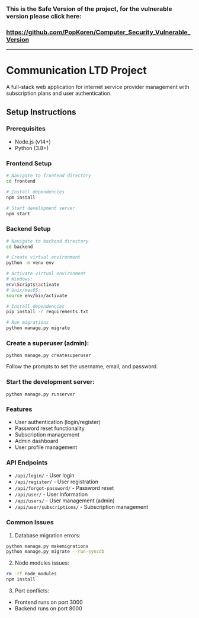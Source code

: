 ### This is the Safe Version of the project, for the vulnerable version please click here:
### https://github.com/PopKoren/Computer_Security_Vulnerable_Version
___

# Communication LTD Project

A full-stack web application for internet service provider management with subscription plans and user authentication.

## Setup Instructions

### Prerequisites
- Node.js (v14+)
- Python (3.8+)

### Frontend Setup
```bash
# Navigate to frontend directory
cd frontend

# Install dependencies
npm install

# Start development server
npm start
```

### Backend Setup
```bash
# Navigate to backend directory
cd backend

# Create virtual environment
python -m venv env

# Activate virtual environment
# Windows:
env\Scripts\activate
# Unix/macOS:
source env/bin/activate

# Install dependencies
pip install -r requirements.txt

# Run migrations
python manage.py migrate
```

### Create a superuser (admin):
```
python manage.py createsuperuser
```
Follow the prompts to set the username, email, and password.

### Start the development server:
```
python manage.py runserver
```

### Features
- User authentication (login/register)
- Password reset functionality
- Subscription management
- Admin dashboard
- User profile management

### API Endpoints
- `/api/login/` - User login
- `/api/register/` - User registration
- `/api/forgot-password/` - Password reset
- `/api/user/` - User information
- `/api/users/` - User management (admin)
- `/api/user/subscriptions/` - Subscription management


### Common Issues
1. Database migration errors:
```bash
python manage.py makemigrations
python manage.py migrate --run-syncdb
```

2. Node modules issues:
```bash
rm -rf node_modules
npm install
```

3. Port conflicts:
- Frontend runs on port 3000
- Backend runs on port 8000


